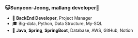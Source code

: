### 🐱Sunyeon-Jeong, mallang developer🐰
- 🎀 **BackEnd Developer**, Project Manager
- 🎓 Big-data, Python, Data Structure, My-SQL
- 🌈 **Java**, **Spring**, **SpringBoot**, Database, AWS, GitHub, Notion
